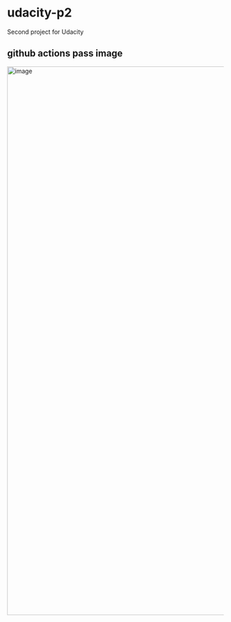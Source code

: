# udacity-p2
Second project for Udacity

## github actions pass image
<img width="1273" alt="image" src="https://github.com/ulal002/udacity-p2/assets/139964364/e8c714fe-ffd5-46a0-ad3e-8e70eabe14c6">
